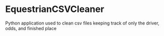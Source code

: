 # EquestrianCSVCleaner
Python application used to clean csv files keeping track of only the driver, odds, and finished place
